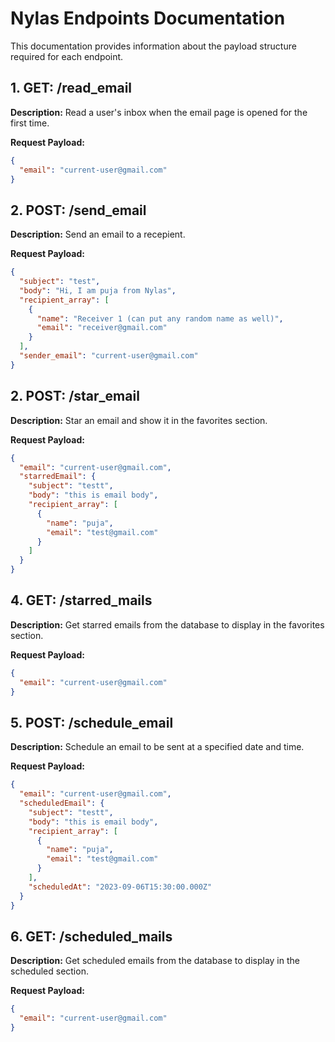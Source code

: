 # Nylas Endpoints Documentation

This documentation provides information about the payload structure required for each endpoint.

## 1. GET: /read_email

**Description:**
Read a user's inbox when the email page is opened for the first time.

**Request Payload:**
```json
{
  "email": "current-user@gmail.com"
}
```

## 2. POST: /send_email

**Description:**
Send an email to a recepient.

**Request Payload:**
```json
{
  "subject": "test",
  "body": "Hi, I am puja from Nylas",
  "recipient_array": [
    {
      "name": "Receiver 1 (can put any random name as well)",
      "email": "receiver@gmail.com"
    }
  ],
  "sender_email": "current-user@gmail.com"
}
```

## 2. POST: /star_email

**Description:**
Star an email and show it in the favorites section.

**Request Payload:**
```json
{
  "email": "current-user@gmail.com",
  "starredEmail": {
    "subject": "testt",
    "body": "this is email body",
    "recipient_array": [
      {
        "name": "puja",
        "email": "test@gmail.com"
      }
    ]
  }
}
```
## 4. GET: /starred_mails

**Description:**
Get starred emails from the database to display in the favorites section.

**Request Payload:**
```json
{
  "email": "current-user@gmail.com"
}
```

## 5. POST: /schedule_email

**Description:**
Schedule an email to be sent at a specified date and time.

**Request Payload:**
```json
{
  "email": "current-user@gmail.com",
  "scheduledEmail": {
    "subject": "testt",
    "body": "this is email body",
    "recipient_array": [
      {
        "name": "puja",
        "email": "test@gmail.com"
      }
    ],
    "scheduledAt": "2023-09-06T15:30:00.000Z"
  }
}
```

## 6. GET: /scheduled_mails

**Description:**
Get scheduled emails from the database to display in the scheduled section.

**Request Payload:**
```json
{
  "email": "current-user@gmail.com"
}
```